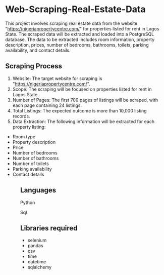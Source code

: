 # Web-Scraping-Real-Estate-Data
This project involves scraping real estate data from the website "https://nigeriapropertycentre.com/" for properties listed for rent in Lagos State. The scraped data will be extracted and loaded into a PostgreSQL database. The data to be extracted includes room information, property description, prices, number of bedrooms, bathrooms, toilets, parking availability, and contact details.

## Scraping Process
1. Website: The target website for scraping is "https://nigeriapropertycentre.com/".
2. Scope: The scraping will be focused on properties listed for rent in Lagos State.
3. Number of Pages: The first 700 pages of listings will be scraped, with each page containing 24 listings.
4. Total Listings: The expected outcome is more than 10,000 listing records.
5. Data Extraction: The following information will be extracted for each property listing:
<ul><li>Room type
<li>Property description
<li>Price
<li>Number of bedrooms
<li>Number of bathrooms
<li>Number of toilets
<li>Parking availability
<li>Contact details <ul/>
  
 ## Languages
 Python
  
 Sql


## Libraries required 
<ul><li>selenium
  
<li>pandas
  
<li>csv
  
<li>time
  
<li>datetime
  
<li>sqlalchemy<ul/>


